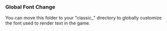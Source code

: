 ### Global Font Change
You can move this folder to your "classic_" directory to globally customize the font used to render text in the game.